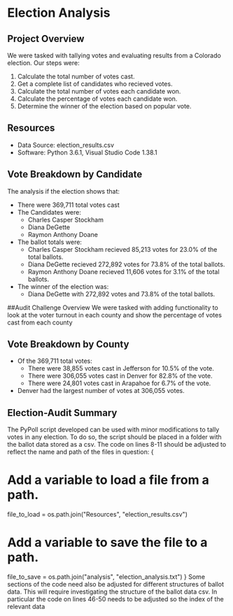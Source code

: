 # Election Analysis

## Project Overview
We were tasked with tallying votes and evaluating results from a Colorado election. Our steps were:

1. Calculate the total number of votes cast.
2. Get a complete list of candidates who recieved votes.
3. Calculate the total number of votes each candidate won.
4. Calculate the percentage of votes each candidate won.
5. Determine the winner of the election based on popular vote.

## Resources
- Data Source: election_results.csv
- Software: Python 3.6.1, Visual Studio Code 1.38.1

## Vote Breakdown by Candidate
The analysis if the election shows that:
- There were 369,711 total votes cast
- The Candidates were:
  - Charles Casper Stockham
  - Diana DeGette
  - Raymon Anthony Doane
- The ballot totals were:
  - Charles Casper Stockham recieved 85,213 votes for 23.0% of the total ballots.
  - Diana DeGette recieved 272,892 votes for 73.8% of the total ballots.
  - Raymon Anthony Doane recieved 11,606 votes for 3.1% of the total ballots.
- The winner of the election was:
  - Diana DeGette with 272,892 votes and 73.8% of the total ballots.

##Audit Challenge Overview
We were tasked with adding functionality to look at the voter turnout in each county and show the percentage of votes cast from each county

## Vote Breakdown by County
- Of the 369,711 total votes:
  - There were 38,855 votes cast in Jefferson for 10.5% of the vote.
  - There were 306,055 votes cast in Denver for 82.8% of the vote.
  - There were 24,801 votes cast in Arapahoe for 6.7% of the vote.
- Denver had the largest number of votes at 306,055 votes.

## Election-Audit Summary
The PyPoll script developed can be used with minor modifications to tally votes in any election. To do so, the script should be placed in a folder with the ballot data stored as a csv. The code on lines 8-11 should be adjusted to reflect the name and path of the files in question:
{
# Add a variable to load a file from a path.
file_to_load = os.path.join("Resources", "election_results.csv")
# Add a variable to save the file to a path.
file_to_save = os.path.join("analysis", "election_analysis.txt")
}
Some sections of the code need also be adjusted for different structures of ballot data. This will require investigating the structure of the ballot data csv. In particular the code on lines 46-50 needs to be adjusted so the index of the relevant data  
